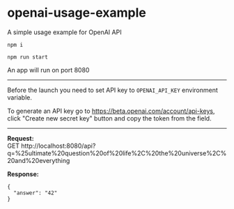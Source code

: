 # openai-usage-example
A simple usage example for OpenAI API

```
npm i
```


```
npm run start
```

An app will run on port 8080

---

Before the launch you need to set API key to `OPENAI_API_KEY` environment variable. <br>

To generate an API key go to https://beta.openai.com/account/api-keys, click "Create new secret key" button and copy the token from the field.

---

**Request:** <br>
GET http://localhost:8080/api?q=%25ultimate%20question%20of%20life%2C%20the%20universe%2C%20and%20everything

**Response:**

```
{
  "answer": "42"
}
```
